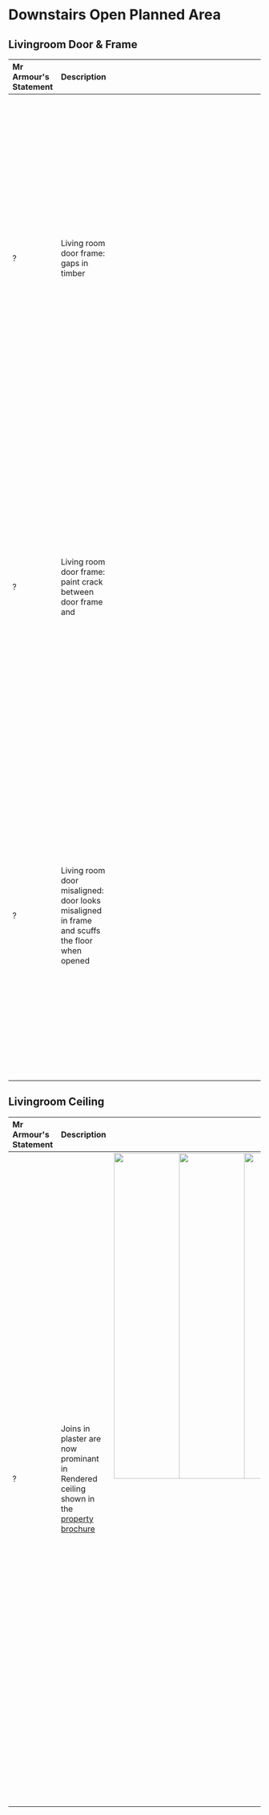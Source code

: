 # Downstairs Open Planned Area

## Livingroom Door & Frame
Mr Armour's Statement | Description | Image 
:---  | :---        | ---:
? | Living room door frame: gaps in timber |<a href="https://drive.google.com/uc?export=view&id=19QSNaOGwIycYV2C_lp-SyogcAIeKABvY"><img src="https://drive.google.com/uc?export=view&id=19QSNaOGwIycYV2C_lp-SyogcAIeKABvY" style="width: 650px; max-width: 20%; height: auto" title="Click to enlarge picture"/><a href="https://drive.google.com/uc?export=view&id=19NG0FVeUU0uh481sXZu2IwXXZA93FRP3"><img src="https://drive.google.com/uc?export=view&id=19NG0FVeUU0uh481sXZu2IwXXZA93FRP3" style="width: 650px; max-width: 20%; height: auto" title="Click to enlarge picture"/>
? | Living room door frame: paint crack between door frame and  |<a href="https://drive.google.com/uc?export=view&id=19PTd0-JVnFpLd-xvuqYKComjPpR1Zvso"><img src="https://drive.google.com/uc?export=view&id=19PTd0-JVnFpLd-xvuqYKComjPpR1Zvso" style="width: 650px; max-width: 20%; height: auto" title="Click to enlarge picture"/><a href="https://drive.google.com/uc?export=view&id=19Wqdz1MmtMsPWYoCtesYaVNeaKH8sNzE"><img src="https://drive.google.com/uc?export=view&id=19Wqdz1MmtMsPWYoCtesYaVNeaKH8sNzE" style="width: 650px; max-width: 20%; height: auto" title="Click to enlarge picture"/>
? | Living room door misaligned: door looks misaligned in frame and scuffs the floor when opened |<a href="https://drive.google.com/uc?export=view&id=19NRTdPRhRRsTqRbBS034HVKMSl4c2kzX"><img src="https://drive.google.com/uc?export=view&id=19NRTdPRhRRsTqRbBS034HVKMSl4c2kzX" style="width: 650px; max-width: 20%; height: auto" title="Click to enlarge picture"/><a href="https://drive.google.com/uc?export=view&id=19Nbdyq3CSeq8M16U7DX-9c36U4Yv-I30"><img src="https://drive.google.com/uc?export=view&id=19Nbdyq3CSeq8M16U7DX-9c36U4Yv-I30" style="width: 650px; max-width: 20%; height: auto" title="Click to enlarge picture"/>


## Livingroom Ceiling

Mr Armour's Statement | Description | Image 
:---  | :---        | ---:
? | Joins in plaster are now prominant in Rendered ceiling shown in the [property brochure](https://drive.google.com/drive/u/0/folders/1C0xLePbAlKa6DX2sQLZOKVbEetw67dZ-) |<a href="https://drive.google.com/uc?export=view&id=19uQ3w_PNPPVl616-ihbJNuy-kUn-DAxK"><img src="https://drive.google.com/uc?export=view&id=19uQ3w_PNPPVl616-ihbJNuy-kUn-DAxK" style="width: 650px; max-width: 20%; height: auto" title="Click to enlarge picture"/><a href="https://drive.google.com/uc?export=view&id=19qCpiWtCNBcBiRYQF5yKgefv1J0AQrvP"><img src="https://drive.google.com/uc?export=view&id=19qCpiWtCNBcBiRYQF5yKgefv1J0AQrvP" style="width: 650px; max-width: 20%; height: auto" title="Click to enlarge picture"/><a href="https://drive.google.com/uc?export=view&id=19QSNaOGwIy19m9YDmp2jQpUzBX1JifZ_oXcyUMZPAuUcYV2C"><img src="https://drive.google.com/uc?export=view&id=19m9YDmp2jQpUzBX1JifZ_oXcyUMZPAuU" style="width: 650px; max-width: 20%; height: auto" title="Click to enlarge picture"/><a href="https://drive.google.com/uc?export=view&id=19htNpKro09DtzNXYA_2P-SrtlihKijX_"><img src="https://drive.google.com/uc?export=view&id=19htNpKro09DtzNXYA_2P-SrtlihKijX_" style="width: 650px; max-width: 20%; height: auto" title="Click to enlarge picture"/><a href="https://drive.google.com/uc?export=view&id=19fNJyQMBEvqzD4cGCx_Kj4z6hVd1yBh8"><img src="https://drive.google.com/uc?export=view&id=19fNJyQMBEvqzD4cGCx_Kj4z6hVd1yBh8" style="width: 650px; max-width: 20%; height: auto" title="Click to enlarge picture"/><a href="https://drive.google.com/uc?export=view&id=19cD2_NxdQCFOB1DIH7C6DBkK1T49xLh3"><img src="https://drive.google.com/uc?export=view&id=19cD2_NxdQCFOB1DIH7C6DBkK1T49xLh3" style="width: 650px; max-width: 20%; height: auto" title="Click to enlarge picture"/><a href="https://drive.google.com/uc?export=view&id=19auSqB0CZQJgMgePW9wrd5sQ3lb80wBo"><img src="https://drive.google.com/uc?export=view&id=19auSqB0CZQJgMgePW9wrd5sQ3lb80wBo" style="width: 650px; max-width: 20%; height: auto" title="Click to enlarge picture"/>



